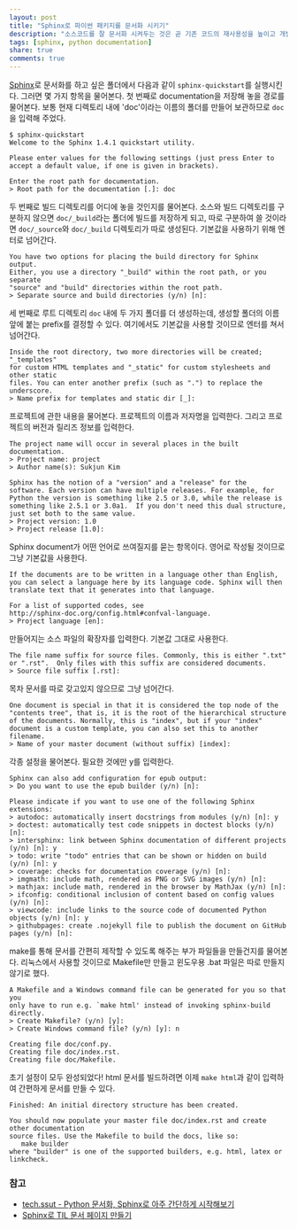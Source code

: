 ```yaml
---
layout: post
title: "Sphinx로 파이썬 패키지를 문서화 시키기"
description: "소스코드를 잘 문서화 시켜두는 것은 곧 기존 코드의 재사용성을 높이고 개발 생산성을 증가시킵니다. 개발하면서 문서화까지 작업할 수 있는 스핑크스(Sphinx)라는 문서화 도구를 이용해 패키지를 문서화 시키는 방법에 대하여 알아봅니다."
tags: [sphinx, python documentation]
share: true
comments: true
---
```


[Sphinx](http://www.sphinx-doc.org/en/stable/)로 문서화를 하고 싶은 폴더에서 다음과 같이 `sphinx-quickstart`를 실행시킨다. 그러면 몇 가지 항목을 물어본다. 첫 번째로 documentation을 저장해 놓을 경로를 물어본다. 보통 현재 디렉토리 내에 'doc'이라는 이름의 폴더를 만들어 보관하므로 `doc`을 입력해 주었다.

```
$ sphinx-quickstart
Welcome to the Sphinx 1.4.1 quickstart utility.

Please enter values for the following settings (just press Enter to
accept a default value, if one is given in brackets).

Enter the root path for documentation.
> Root path for the documentation [.]: doc
```

두 번째로 빌드 디렉토리를 어디에 놓을 것인지를 물어본다. 소스와 빌드 디렉토리를 구분하지 않으면 `doc/_build`라는 폴더에 빌드를 저장하게 되고, 따로 구분하여 쓸 것이라면 `doc/_source`와 `doc/_build` 디렉토리가 따로 생성된다. 기본값을 사용하기 위해 엔터로 넘어간다.

```
You have two options for placing the build directory for Sphinx output.
Either, you use a directory "_build" within the root path, or you separate
"source" and "build" directories within the root path.
> Separate source and build directories (y/n) [n]:
```

세 번째로 루트 디렉토리 `doc` 내에 두 가지 폴더를 더 생성하는데, 생성할 폴더의 이름 앞에 붙는 prefix를 결정할 수 있다. 여기에서도 기본값을 사용할 것이므로 엔터를 쳐서 넘어간다.

```
Inside the root directory, two more directories will be created; "_templates"
for custom HTML templates and "_static" for custom stylesheets and other static
files. You can enter another prefix (such as ".") to replace the underscore.
> Name prefix for templates and static dir [_]:
```

프로젝트에 관한 내용을 물어본다. 프로젝트의 이름과 저자명을 입력한다. 그리고 프로젝트의 버전과 릴리즈 정보를 입력한다.

```
The project name will occur in several places in the built documentation.
> Project name: project
> Author name(s): Sukjun Kim

Sphinx has the notion of a "version" and a "release" for the
software. Each version can have multiple releases. For example, for
Python the version is something like 2.5 or 3.0, while the release is
something like 2.5.1 or 3.0a1.  If you don't need this dual structure,
just set both to the same value.
> Project version: 1.0
> Project release [1.0]:
```

Sphinx document가 어떤 언어로 쓰여질지를 묻는 항목이다. 영어로 작성될 것이므로 그냥 기본값을 사용한다.

```
If the documents are to be written in a language other than English,
you can select a language here by its language code. Sphinx will then
translate text that it generates into that language.

For a list of supported codes, see
http://sphinx-doc.org/config.html#confval-language.
> Project language [en]:
```

만들어지는 소스 파일의 확장자를 입력한다. 기본값 그대로 사용한다.

```
The file name suffix for source files. Commonly, this is either ".txt"
or ".rst".  Only files with this suffix are considered documents.
> Source file suffix [.rst]:
```

목차 문서를 따로 갖고있지 않으므로 그냥 넘어간다.

```
One document is special in that it is considered the top node of the
"contents tree", that is, it is the root of the hierarchical structure
of the documents. Normally, this is "index", but if your "index"
document is a custom template, you can also set this to another filename.
> Name of your master document (without suffix) [index]:
```

각종 설정을 물어본다. 필요한 것에만 y를 입력한다.

```
Sphinx can also add configuration for epub output:
> Do you want to use the epub builder (y/n) [n]:

Please indicate if you want to use one of the following Sphinx extensions:
> autodoc: automatically insert docstrings from modules (y/n) [n]: y
> doctest: automatically test code snippets in doctest blocks (y/n) [n]:
> intersphinx: link between Sphinx documentation of different projects (y/n) [n]: y
> todo: write "todo" entries that can be shown or hidden on build (y/n) [n]: y
> coverage: checks for documentation coverage (y/n) [n]:
> imgmath: include math, rendered as PNG or SVG images (y/n) [n]:
> mathjax: include math, rendered in the browser by MathJax (y/n) [n]:
> ifconfig: conditional inclusion of content based on config values (y/n) [n]:
> viewcode: include links to the source code of documented Python objects (y/n) [n]: y
> githubpages: create .nojekyll file to publish the document on GitHub pages (y/n) [n]:
```

make를 통해 문서를 간편히 제작할 수 있도록 해주는 부가 파일들을 만들건지를 물어본다. 리눅스에서 사용할 것이므로 Makefile만 만들고 윈도우용 .bat 파일은 따로 만들지 않기로 했다.

```
A Makefile and a Windows command file can be generated for you so that you
only have to run e.g. `make html' instead of invoking sphinx-build
directly.
> Create Makefile? (y/n) [y]:
> Create Windows command file? (y/n) [y]: n

Creating file doc/conf.py.
Creating file doc/index.rst.
Creating file doc/Makefile.
```

초기 설정이 모두 완성되었다! html 문서를 빌드하려면 이제 `make html`과 같이 입력하여 간편하게 문서를 만들 수 있다.

```
Finished: An initial directory structure has been created.

You should now populate your master file doc/index.rst and create other documentation
source files. Use the Makefile to build the docs, like so:
   make builder
where "builder" is one of the supported builders, e.g. html, latex or linkcheck.
```


### 참고

* [tech.ssut - Python 문서화, Sphinx로 아주 간단하게 시작해보기](https://tech.ssut.me/2015/07/28/start-python-documentation-using-sphinx/)
* [Sphinx로 TIL 문서 페이지 만들기](https://songyunseop.github.io/post/2017/11/setting-til-page-with-sphinx/)